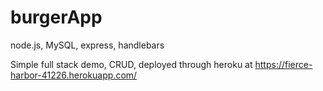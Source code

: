 # burgerApp
node.js, MySQL, express, handlebars

Simple full stack demo, CRUD, deployed through heroku at https://fierce-harbor-41226.herokuapp.com/ 